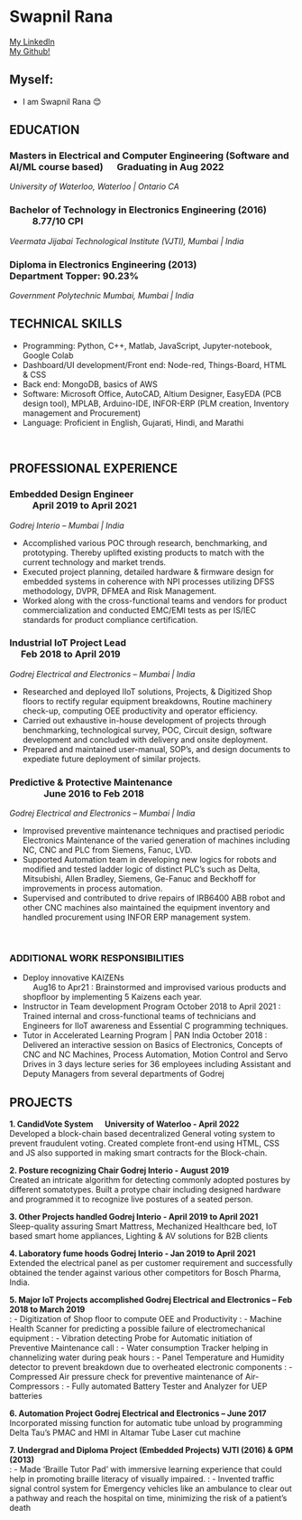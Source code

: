 # Swapnil Rana

[My LinkedIn](https://www.linkedin.com/in/swapnil-rana)
<br/>
[My Github!](https://github.com/swapnilrana) 


## Myself:
- I am Swapnil Rana 😊

## **EDUCATION**
### Masters in Electrical and Computer Engineering (Software and AI/ML course based) &emsp; Graduating in Aug 2022
*University of Waterloo, Waterloo | Ontario CA*
### Bachelor of Technology in Electronics Engineering (2016) &emsp; &emsp; &emsp; &emsp; 8.77/10 CPI
*Veermata Jijabai Technological Institute (VJTI), Mumbai | India*
### Diploma in Electronics Engineering (2013) &emsp; &emsp; &emsp; &emsp; Department Topper: 90.23%
*Government Polytechnic Mumbai, Mumbai | India*
<br/>

## TECHNICAL SKILLS
- Programming: Python, C++, Matlab, JavaScript, Jupyter-notebook, Google Colab
- Dashboard/UI development/Front end: Node-red, Things-Board, HTML & CSS
- Back end: MongoDB, basics of AWS
- Software: Microsoft Office, AutoCAD, Altium Designer, EasyEDA (PCB design tool), MPLAB, Arduino-IDE, INFOR-ERP (PLM creation, Inventory management and Procurement)
- Language: Proficient in English, Gujarati, Hindi, and Marathi
<br/>

## PROFESSIONAL EXPERIENCE
### Embedded Design Engineer &emsp; &emsp;  &emsp;  &emsp; &emsp; &emsp; &emsp; &emsp; &emsp; &emsp; &emsp; &emsp; &emsp; &emsp; &emsp; &emsp; April 2019 to April 2021
*Godrej Interio – Mumbai | India*					        
- Accomplished various POC through research, benchmarking, and prototyping. Thereby uplifted existing products to match with the current technology and market trends. 
-	Executed project planning, detailed hardware & firmware design for embedded systems in coherence with NPI processes utilizing DFSS methodology, DVPR, DFMEA and Risk Management.
-	Worked along with the cross-functional teams and vendors for product commercialization and conducted EMC/EMI tests as per IS/IEC standards for product compliance certification.

### Industrial IoT Project Lead     &emsp; &emsp;	&emsp; &emsp; &emsp; &emsp; &emsp; &emsp;	&emsp; &emsp; &emsp; &emsp; &emsp; &emsp; &emsp;  Feb 2018 to April 2019
*Godrej Electrical and Electronics – Mumbai | India*
- Researched and deployed IIoT solutions, Projects, & Digitized Shop floors to rectify regular equipment breakdowns, Routine machinery check-up, computing OEE productivity and operator efficiency.
- Carried out exhaustive in-house development of projects through benchmarking, technological survey, POC, Circuit design, software development and concluded with delivery and onsite deployment.
-	Prepared and maintained user-manual, SOP’s, and design documents to expediate future deployment of similar projects.

### Predictive & Protective Maintenance     &emsp; &emsp; &emsp; &emsp; &emsp; &emsp; &emsp; &emsp; &emsp; &emsp; &emsp; &emsp; &emsp;          June 2016 to Feb 2018
*Godrej Electrical and Electronics – Mumbai | India*
-	Improvised preventive maintenance techniques and practised periodic Electronics Maintenance of the varied generation of machines including NC, CNC and PLC from Siemens, Fanuc, LVD.
-	Supported Automation team in developing new logics for robots and modified and tested ladder logic of distinct PLC’s such as Delta, Mitsubishi, Allen Bradley, Siemens, Ge-Fanuc and Beckhoff for improvements in process automation. 
-	Supervised and contributed to drive repairs of IRB6400 ABB robot and other CNC machines also maintained the equipment inventory and handled procurement using INFOR ERP management system.
<br />

### ADDITIONAL WORK RESPONSIBILITIES
- Deploy innovative KAIZENs     &emsp; &emsp; &emsp; &emsp; &emsp; &emsp; &emsp; &emsp; &emsp; &emsp;&emsp; &emsp; &emsp; &emsp; &emsp; &emsp; &emsp;     Aug16 to Apr21
: Brainstormed and improvised various products and shopfloor by implementing 5 Kaizens each year.
- Instructor in Team development Program October 2018 to April 2021 
: Trained internal and cross-functional teams of technicians and Engineers for IIoT awareness and Essential C programming techniques.
- Tutor in Accelerated Learning Program | PAN India				         October 2018 
: Delivered an interactive session on Basics of Electronics, Concepts of CNC and NC Machines, Process Automation, Motion Control and Servo Drives in 3 days lecture series for 36 employees including Assistant and Deputy Managers from several departments of Godrej

## PROJECTS 
**1. CandidVote System  	&emsp;		 					University of Waterloo - April 2022**
<br/>
Developed a block-chain based decentralized General voting system to prevent fraudulent voting. Created complete front-end using HTML, CSS and JS also supported in making smart contracts for the Block-chain.
<br/>

**2. Posture recognizing Chair  						  	           Godrej Interio - August 2019**
<br/>
Created an intricate algorithm for detecting commonly adopted postures by different somatotypes. Built a protype chair including designed hardware and programmed it to recognize live postures of a seated person.
<br/>

**3. Other Projects handled 						    Godrej Interio - April 2019 to April 2021**
<br/>
Sleep-quality assuring Smart Mattress, Mechanized Healthcare bed, IoT based smart home appliances, Lighting & AV solutions for B2B clients
<br/>

**4. Laboratory fume hoods 						      Godrej Interio - Jan 2019 to April 2021**
<br/>
Extended the electrical panel as per customer requirement and successfully obtained the tender against various other competitors for Bosch Pharma, India. 
<br/>

**5. Major IoT Projects accomplished 		            Godrej Electrical and Electronics – Feb 2018 to March 2019**
<br/>
: -	Digitization of Shop floor to compute OEE and Productivity 
: - Machine Health Scanner for predicting a possible failure of electromechanical equipment 
: - Vibration detecting Probe for Automatic initiation of Preventive Maintenance call
: -	Water consumption Tracker helping in channelizing water during peak hours
: -	Panel Temperature and Humidity detector to prevent breakdown due to overheated electronic components
: -	Compressed Air pressure check for preventive maintenance of Air-Compressors
: -	Fully automated Battery Tester and Analyzer for UEP batteries
<br/>

**6. Automation Project 						         Godrej Electrical and Electronics – June 2017**
<br/>
Incorporated missing function for automatic tube unload by programming Delta Tau’s PMAC and HMI in Altamar Tube Laser cut machine
<br/>

**7. Undergrad and Diploma Project (Embedded Projects)				  VJTI (2016) & GPM (2013)**
<br/>
: - Made ‘Braille Tutor Pad’ with immersive learning experience that could help in promoting braille literacy of visually impaired.
: -	Invented traffic signal control system for Emergency vehicles like an ambulance to clear out a pathway and reach the hospital on time, minimizing the risk of a patient’s death
<br/>


